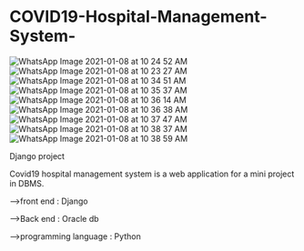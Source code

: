 # COVID19-Hospital-Management-System-
![WhatsApp Image 2021-01-08 at 10 24 52 AM](https://user-images.githubusercontent.com/55580012/123432482-123c4200-d5e8-11eb-9a36-9ebf9979b882.jpeg)
![WhatsApp Image 2021-01-08 at 10 23 27 AM](https://user-images.githubusercontent.com/55580012/123432496-15cfc900-d5e8-11eb-81b1-5415891fd510.jpeg)
![WhatsApp Image 2021-01-08 at 10 34 51 AM](https://user-images.githubusercontent.com/55580012/123432506-18322300-d5e8-11eb-80a4-0de89633ec08.jpeg)
![WhatsApp Image 2021-01-08 at 10 35 37 AM](https://user-images.githubusercontent.com/55580012/123432513-19fbe680-d5e8-11eb-95fe-4e63a73655d7.jpeg)
![WhatsApp Image 2021-01-08 at 10 36 14 AM](https://user-images.githubusercontent.com/55580012/123432582-2d0eb680-d5e8-11eb-80ce-806c556f6056.jpeg)
![WhatsApp Image 2021-01-08 at 10 36 38 AM](https://user-images.githubusercontent.com/55580012/123432559-25e7a880-d5e8-11eb-9078-c06b1568eac1.jpeg)
![WhatsApp Image 2021-01-08 at 10 37 47 AM](https://user-images.githubusercontent.com/55580012/123432617-339d2e00-d5e8-11eb-8d03-1c916efca84f.jpeg)
![WhatsApp Image 2021-01-08 at 10 38 37 AM](https://user-images.githubusercontent.com/55580012/123432639-3730b500-d5e8-11eb-8819-ece6f3f1fb01.jpeg)
![WhatsApp Image 2021-01-08 at 10 38 59 AM](https://user-images.githubusercontent.com/55580012/123432652-39930f00-d5e8-11eb-912b-26549cbcb1e5.jpeg)


Django project

Covid19 hospital management system is a web application for a mini project in DBMS. 

-->front end : Django

-->Back end : Oracle db

-->programming language : Python
